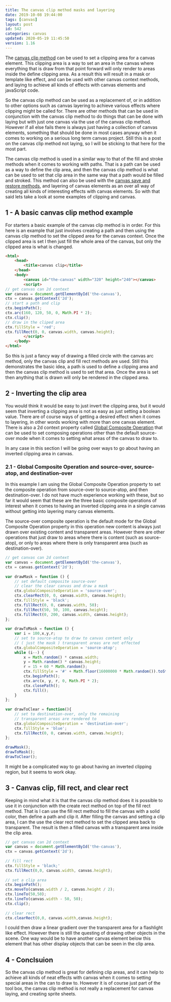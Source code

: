 ```yaml
---
title: The canvas clip method masks and layering
date: 2019-10-08 19:44:00
tags: [canvas]
layout: post
id: 542
categories: canvas
updated: 2020-05-19 11:45:50
version: 1.16
---
```


The [canvas clip method](https://developer.mozilla.org/en-US/docs/Web/API/CanvasRenderingContext2D/clip) can be used to set a clipping area for a canvas element. This clipping area is a way to set an area in the canvas where everything that is draw from that point forward will only render to areas inside the define clipping area. As a result this will result in a mask or template like effect, and can be used with other canvas context methods, and laying to achieve all kinds of effects with canvas elements and javaScript code.

So the canvas clip method can be used as a replacement of, or in addition to other options such as canvas layering to achieve various effects where clipping might be called for. There are other methods that can be used in conjunction with the canvas clip method to do things that can be done with laying but with just one canvas via the use of the canvas clip method. However if all else fails there is always just having a collection of canvas elements, something that should be done in most cases anyway when it comes to working on a serious long term canvas project. Still this is a post on the canvas clip method not laying, so I will be sticking to that here for the most part.

The canvas clip method is used in a similar way to that of the fill and stroke methods when it comes to working with paths. That is a path can be used as a way to define the clip area, and then the canvas clip method is what can be used to set that clip area in the same way that a path would be filled and stroked. This method can also be used with the [canvas save and restore methods](/2019/08/14/canvas-save/), and layering of canvas elements as an over all way of creating all kinds of interesting effects with canvas elements. So with that said lets take a look at some examples of clipping and canvas.

<!-- more -->

## 1 - A basic canvas clip method example

For starters a basic example of the canvas clip method is in order. For this here is an example that just involves creating a path and then using the canvas clip method to set the clipped area for the canvas context. Once the clipped area is set I then just fill the whole area of the canvas, but only the clipped area is what is changed.

```html
<html>
    <head>
        <title>canvas clip</title>
    </head>
    <body>
        <canvas id="the-canvas" width="320" height="240"></canvas>
        <script>
// get canvas can 2d context
var canvas = document.getElementById('the-canvas'),
ctx = canvas.getContext('2d');
// start a path and clip
ctx.beginPath();
ctx.arc(160, 120, 50, 0, Math.PI * 2);
ctx.clip();
// draw in the cliped area
ctx.fillStyle = 'red';
ctx.fillRect(0, 0, canvas.width, canvas.height);
        </script>
    </body>
</html>
```

So this is just a fancy way of drawing a filled circle with the canvas arc method, only the canvas clip and fill rect methods are used. Still this demonstrates the basic idea, a path is used to define a clipping area and then the canvas clip method is used to set that area. Once the area is set then anything that is drawn will only be rendered in the clipped area.

## 2 - Inverting the clip area

You would think it would be easy to just invert the clipping area, but it would seem that inverting a clipping area is not as easy as just setting a boolean value. There are of course ways of getting a desired effect when it comes to layering, in other words working with more than one canvas element. There is also a 2d context property called [Global Composite Operation](https://developer.mozilla.org/en-US/docs/Web/API/CanvasRenderingContext2D/globalCompositeOperation) that can be used to set composing operations other than the default source-over mode when it comes to setting what areas of the canvas to draw to.

In any case in this section I will be going over ways to go about having an inverted clipping area in canvas.

### 2.1 - Global Composite Operation and source-over, source-atop, and destination-over

In this example I am using the Global Composite Operation property to set the composite operation from source-over to source-atop, and then destination-over. I do not have much experience working with these, but so far it would seem that these are the three basic composite operations of interest when it comes to having an inverted clipping area in a single canvas without getting into layering many canvas elements.

The source-over composite operation is the default mode for the Global Composite Operation property in this operation new content is always just drawn over existing content and transparent areas. However there are other operations that just draw to areas where there is content (such as source-atop), or only to areas where there is only transparent area (such as destination-over).

```js
// get canvas can 2d context
var canvas = document.getElementById('the-canvas'),
ctx = canvas.getContext('2d');
 
var drawMask = function () {
    // set default composite source-over 
    // clear the clear canvas and draw a mask
    ctx.globalCompositeOperation = 'source-over';
    ctx.clearRect(0, 0, canvas.width, canvas.height);
    ctx.fillStyle = 'black';
    ctx.fillRect(0, 0, canvas.width, 50);
    ctx.fillRect(50, 50, 100, canvas.height);
    ctx.fillRect(0, 200, canvas.width, canvas.height);
};
 
var drawToMask = function () {
    var i = 100,x,y,r;
    // set to source-atop to draw to canvas content only
    // ( just the mask ) transparent areas are not effected
    ctx.globalCompositeOperation = 'source-atop';
    while (i--) {
        x = Math.random() * canvas.width;
        y = Math.random() * canvas.height;
        r = 15 + 60 * Math.random();
        ctx.fillStyle = '#' + Math.floor(16000000 * Math.random()).toString(16);
        ctx.beginPath();
        ctx.arc(x, y, r, 0, Math.PI * 2);
        ctx.closePath();
        ctx.fill();
    }
};
 
var drawToClear = function(){
    // set to destination-over, only the remaining 
    // transparent areas are rendered to
    ctx.globalCompositeOperation = 'destination-over';
    ctx.fillStyle = 'blue';
    ctx.fillRect(0, 0, canvas.width, canvas.height);
};
 
drawMask();
drawToMask();
drawToClear();
```

It might be a complicated way to go about having an inverted clipping region, but it seems to work okay.

## 3 - Canvas clip, fill rect, and clear rect

Keeping in mind what it is that the canvas clip method does it is possible to use it in conjunction with the create rect method on top of the fill rect method. That is I can use the fill rect method to fill the canvas with a solid color, then define a path and clip it. After filling the canvas and setting a clip area, I can the use the clear rect method to set the clipped area back to transparent. The result is then a filled canvas with a transparent area inside the clip area.

```js
// get canvas can 2d context
var canvas = document.getElementById('the-canvas'),
ctx = canvas.getContext('2d');
 
// fill rect
ctx.fillStyle = 'black;'
ctx.fillRect(0,0, canvas.width, canvas.height);
 
// set a clip area
ctx.beginPath();
ctx.moveTo(canvas.width / 2, canvas.height / 2);
ctx.lineTo(50,50);
ctx.lineTo(canvas.width - 50, 50);
ctx.clip();
 
// clear rect
ctx.clearRect(0,0, canvas.width,canvas.height);
```

I could then draw a linear gradient over the transparent area for a flashlight like effect. However there is still the questing of drawing other objects in the scene. One way would be to have another canvas element below this element that has other display objects that can be seen in the clip area.

## 4 - Conclsuion

So the canvas clip method is great for defining clip areas, and it can help to achieve all kinds of neat effects with canvas when it comes to setting special areas in the can to draw to. However it is of course  just part of the tool box, the canvas clip method is not really a replacement for canvas laying, and creating sprite sheets.